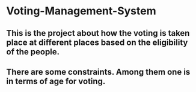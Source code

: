 # Voting-Management-System
## This is the project about how the voting is taken place at different places based on the eligibility of the people.
## There are some constraints. Among them one is in terms of age for voting.

